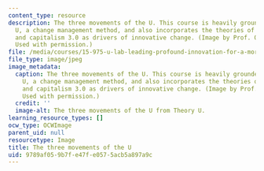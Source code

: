 ```yaml
---
content_type: resource
description: The three movements of the U. This course is heavily grounded in Theory
  U, a change management method, and also incorporates the theories of presencing
  and capitalism 3.0 as drivers of innovative change. (Image by Prof. Otto Scharmer.
  Used with permission.)
file: /media/courses/15-975-u-lab-leading-profound-innovation-for-a-more-sustainable-world-fall-2010/9789af059b7fe47fe0575acb5a897a9c_15-975f10-th.jpg
file_type: image/jpeg
image_metadata:
  caption: The three movements of the U. This course is heavily grounded in Theory
    U, a change management method, and also incorporates the theories of presencing
    and capitalism 3.0 as drivers of innovative change. (Image by Prof. Otto Scharmer.
    Used with permission.)
  credit: ''
  image-alt: The three movements of the U from Theory U.
learning_resource_types: []
ocw_type: OCWImage
parent_uid: null
resourcetype: Image
title: The three movements of the U
uid: 9789af05-9b7f-e47f-e057-5acb5a897a9c
---
```

